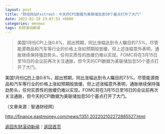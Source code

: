 ```yaml
---
layout: post
title: "财经网站Fxstreet：今天的CPI数据为美联储加息50个基点打开了大门"
date: 2022-02-10 23:07:53 +0800
categories: emnews
tags: 东财滚动新闻
---
```

> 美国1月份CPI上涨0.6%，超出预期，同比涨幅达到令人瞩目的7.5%。尽管能源商品和汽车等行业的价格上涨如预期般放缓，但上述涨幅意外表明，通胀继续保持强劲势头，任何实质性的放缓仍难以实现。FOMC将在3月15日至16日的会议前再次关注通胀，但今天的CPI数据为美联储加息50个基点打开了大门。

<p>美国1月份<span id="Info.336"><a href="http://data.eastmoney.com/cjsj/cpi.html" class="infokey">CPI</a></span>上涨0.6%，超出预期，同比涨幅达到令人瞩目的7.5%。尽管能源商品和汽车等行业的价格上涨如预期般放缓，但上述涨幅意外表明，通胀继续保持强劲势头，任何实质性的放缓仍难以实现。FOMC将在3月15日至16日的会议前再次关注通胀，但今天的CPI数据为美联储加息50个基点打开了大门。</p><p class="em_media">（文章来源：智通财经网）</p>

<http://finance.eastmoney.com/news/1351,202202102272885527.html>

[返回东财滚动新闻](//finews.withounder.com/emnews/)｜[返回首页](//finews.withounder.com/)